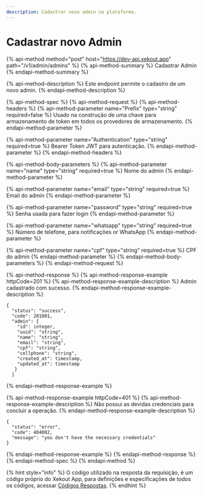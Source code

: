 ```yaml
---
description: Cadastrar novo admin na plataforma.
---
```


# Cadastrar novo Admin

{% api-method method="post" host="https://dev-api.xekout.app" path="/v1/admin/admins" %}
{% api-method-summary %}
Cadastrar Admin
{% endapi-method-summary %}

{% api-method-description %}
Este endpoint permite o cadastro de um novo admin.
{% endapi-method-description %}

{% api-method-spec %}
{% api-method-request %}
{% api-method-headers %}
{% api-method-parameter name="Prefix" type="string" required=false %}
Usado na construção de uma chave para armazenamento de token em todos os provedores de armazenamento.
{% endapi-method-parameter %}

{% api-method-parameter name="Authentication" type="string" required=true %}
Bearer Token JWT para autenticação.
{% endapi-method-parameter %}
{% endapi-method-headers %}

{% api-method-body-parameters %}
{% api-method-parameter name="name" type="string" required=true %}
Nome do admin
{% endapi-method-parameter %}

{% api-method-parameter name="email" type="string" required=true %}
Email do admin
{% endapi-method-parameter %}

{% api-method-parameter name="password" type="string" required=true %}
Senha usada para fazer login
{% endapi-method-parameter %}

{% api-method-parameter name="whatsapp" type="string" required=true %}
Número de telefone, para notificações or WhatsApp
{% endapi-method-parameter %}

{% api-method-parameter name="cpf" type="string" required=true %}
CPF do admin
{% endapi-method-parameter %}
{% endapi-method-body-parameters %}
{% endapi-method-request %}

{% api-method-response %}
{% api-method-response-example httpCode=201 %}
{% api-method-response-example-description %}
Admin cadastrado com sucesso.
{% endapi-method-response-example-description %}

```text
{
  "status": "success",
  "code": 201001,
  "admin": {
    "id": integer,
    "uuid": "string",
    "name": "string",
    "email": "string",
    "cpf": "string",
    "cellphone": "string",
    "created_at": timestamp,
    "updated_at": timestamp
   }
  }
```
{% endapi-method-response-example %}

{% api-method-response-example httpCode=401 %}
{% api-method-response-example-description %}
Não possui as devidas credenciais para concluir a operação.
{% endapi-method-response-example-description %}

```text
{
  "status": "error",
  "code": 404002,
  "message": "you don't have the necessary credentials"
}
```
{% endapi-method-response-example %}
{% endapi-method-response %}
{% endapi-method-spec %}
{% endapi-method %}

{% hint style="info" %}
O código utilizado na resposta da requisição, é um código próprio do Xekout App, para definições e especificações de todos os códigos, acessar [Códigos Respostas](register-new-admin.md).
{% endhint %}

